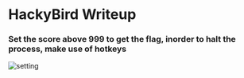 # HackyBird Writeup

### Set the score above 999 to get the flag, inorder to halt the process, make use of hotkeys

![setting](https://user-images.githubusercontent.com/48673505/143719293-b20b688a-4819-482f-94c5-948b071001e8.jpg)
